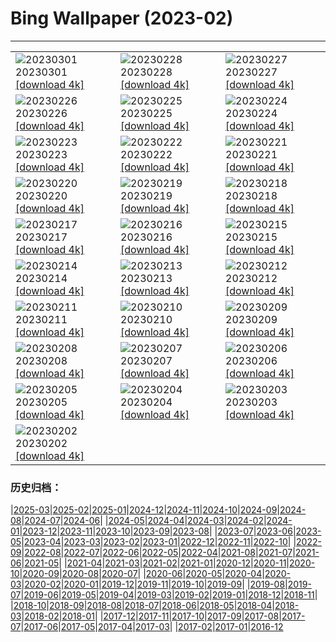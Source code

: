 # Bing Wallpaper (2023-02)
**************

<table><tr><td><img class="wallpaper" src="https://www.bing.com/th?id=OHR.AtraniAmalfi_EN-US0095082556_1920x1080.jpg" alt="20230301"> 20230301 <a class="wallpaper_link" href="https://www.bing.com/th?id=OHR.AtraniAmalfi_EN-US0095082556_UHD.jpg">[download 4k]</a></td><td><img class="wallpaper" src="https://www.bing.com/th?id=OHR.PolarBearFrost_EN-US9888741440_1920x1080.jpg" alt="20230228"> 20230228 <a class="wallpaper_link" href="https://www.bing.com/th?id=OHR.PolarBearFrost_EN-US9888741440_UHD.jpg">[download 4k]</a></td><td><img class="wallpaper" src="https://www.bing.com/th?id=OHR.CanopyPeru_EN-US9715922202_1920x1080.jpg" alt="20230227"> 20230227 <a class="wallpaper_link" href="https://www.bing.com/th?id=OHR.CanopyPeru_EN-US9715922202_UHD.jpg">[download 4k]</a></td></tr><tr><td><img class="wallpaper" src="https://www.bing.com/th?id=OHR.BryceAnniv_EN-US9498074213_1920x1080.jpg" alt="20230226"> 20230226 <a class="wallpaper_link" href="https://www.bing.com/th?id=OHR.BryceAnniv_EN-US9498074213_UHD.jpg">[download 4k]</a></td><td><img class="wallpaper" src="https://www.bing.com/th?id=OHR.RichmondParkDuck_EN-US9381974155_1920x1080.jpg" alt="20230225"> 20230225 <a class="wallpaper_link" href="https://www.bing.com/th?id=OHR.RichmondParkDuck_EN-US9381974155_UHD.jpg">[download 4k]</a></td><td><img class="wallpaper" src="https://www.bing.com/th?id=OHR.BlueWinterParis_EN-US2358774284_1920x1080.jpg" alt="20230224"> 20230224 <a class="wallpaper_link" href="https://www.bing.com/th?id=OHR.BlueWinterParis_EN-US2358774284_UHD.jpg">[download 4k]</a></td></tr><tr><td><img class="wallpaper" src="https://www.bing.com/th?id=OHR.FreedomRallyChi_EN-US2565810173_1920x1080.jpg" alt="20230223"> 20230223 <a class="wallpaper_link" href="https://www.bing.com/th?id=OHR.FreedomRallyChi_EN-US2565810173_UHD.jpg">[download 4k]</a></td><td><img class="wallpaper" src="https://www.bing.com/th?id=OHR.MardiGrasNOLA_EN-US2138635038_1920x1080.jpg" alt="20230222"> 20230222 <a class="wallpaper_link" href="https://www.bing.com/th?id=OHR.MardiGrasNOLA_EN-US2138635038_UHD.jpg">[download 4k]</a></td><td><img class="wallpaper" src="https://www.bing.com/th?id=OHR.PresDayDC_EN-US2054662773_1920x1080.jpg" alt="20230221"> 20230221 <a class="wallpaper_link" href="https://www.bing.com/th?id=OHR.PresDayDC_EN-US2054662773_UHD.jpg">[download 4k]</a></td></tr><tr><td><img class="wallpaper" src="https://www.bing.com/th?id=OHR.MauiWhale_EN-US1928366389_1920x1080.jpg" alt="20230220"> 20230220 <a class="wallpaper_link" href="https://www.bing.com/th?id=OHR.MauiWhale_EN-US1928366389_UHD.jpg">[download 4k]</a></td><td><img class="wallpaper" src="https://www.bing.com/th?id=OHR.EbenIceCave_EN-US1839710567_1920x1080.jpg" alt="20230219"> 20230219 <a class="wallpaper_link" href="https://www.bing.com/th?id=OHR.EbenIceCave_EN-US1839710567_UHD.jpg">[download 4k]</a></td><td><img class="wallpaper" src="https://www.bing.com/th?id=OHR.BirdcountAllen_EN-US1766542066_1920x1080.jpg" alt="20230218"> 20230218 <a class="wallpaper_link" href="https://www.bing.com/th?id=OHR.BirdcountAllen_EN-US1766542066_UHD.jpg">[download 4k]</a></td></tr><tr><td><img class="wallpaper" src="https://www.bing.com/th?id=OHR.FireFallYosemite_EN-US1696286356_1920x1080.jpg" alt="20230217"> 20230217 <a class="wallpaper_link" href="https://www.bing.com/th?id=OHR.FireFallYosemite_EN-US1696286356_UHD.jpg">[download 4k]</a></td><td><img class="wallpaper" src="https://www.bing.com/th?id=OHR.HippoDayChobe_EN-US1475666654_1920x1080.jpg" alt="20230216"> 20230216 <a class="wallpaper_link" href="https://www.bing.com/th?id=OHR.HippoDayChobe_EN-US1475666654_UHD.jpg">[download 4k]</a></td><td><img class="wallpaper" src="https://www.bing.com/th?id=OHR.OtaruIgloo_EN-US1380797135_1920x1080.jpg" alt="20230215"> 20230215 <a class="wallpaper_link" href="https://www.bing.com/th?id=OHR.OtaruIgloo_EN-US1380797135_UHD.jpg">[download 4k]</a></td></tr><tr><td><img class="wallpaper" src="https://www.bing.com/th?id=OHR.MoonValley_EN-US1284273095_1920x1080.jpg" alt="20230214"> 20230214 <a class="wallpaper_link" href="https://www.bing.com/th?id=OHR.MoonValley_EN-US1284273095_UHD.jpg">[download 4k]</a></td><td><img class="wallpaper" src="https://www.bing.com/th?id=OHR.BoobyDarwinDay_EN-US7558308740_1920x1080.jpg" alt="20230213"> 20230213 <a class="wallpaper_link" href="https://www.bing.com/th?id=OHR.BoobyDarwinDay_EN-US7558308740_UHD.jpg">[download 4k]</a></td><td><img class="wallpaper" src="https://www.bing.com/th?id=OHR.DarkSkiesDV_EN-US5129041284_1920x1080.jpg" alt="20230212"> 20230212 <a class="wallpaper_link" href="https://www.bing.com/th?id=OHR.DarkSkiesDV_EN-US5129041284_UHD.jpg">[download 4k]</a></td></tr><tr><td><img class="wallpaper" src="https://www.bing.com/th?id=OHR.EpidaurusGreece_EN-US0957261511_1920x1080.jpg" alt="20230211"> 20230211 <a class="wallpaper_link" href="https://www.bing.com/th?id=OHR.EpidaurusGreece_EN-US0957261511_UHD.jpg">[download 4k]</a></td><td><img class="wallpaper" src="https://www.bing.com/th?id=OHR.LowerAntelopeAZ_EN-US3547494170_1920x1080.jpg" alt="20230210"> 20230210 <a class="wallpaper_link" href="https://www.bing.com/th?id=OHR.LowerAntelopeAZ_EN-US3547494170_UHD.jpg">[download 4k]</a></td><td><img class="wallpaper" src="https://www.bing.com/th?id=OHR.NorwayRestArea_EN-US3474268008_1920x1080.jpg" alt="20230209"> 20230209 <a class="wallpaper_link" href="https://www.bing.com/th?id=OHR.NorwayRestArea_EN-US3474268008_UHD.jpg">[download 4k]</a></td></tr><tr><td><img class="wallpaper" src="https://www.bing.com/th?id=OHR.MedievalLabro_EN-US3411281136_1920x1080.jpg" alt="20230208"> 20230208 <a class="wallpaper_link" href="https://www.bing.com/th?id=OHR.MedievalLabro_EN-US3411281136_UHD.jpg">[download 4k]</a></td><td><img class="wallpaper" src="https://www.bing.com/th?id=OHR.WaitangiFjordlandNP_EN-US6375624505_1920x1080.jpg" alt="20230207"> 20230207 <a class="wallpaper_link" href="https://www.bing.com/th?id=OHR.WaitangiFjordlandNP_EN-US6375624505_UHD.jpg">[download 4k]</a></td><td><img class="wallpaper" src="https://www.bing.com/th?id=OHR.MonarchPismo_EN-US3162751009_1920x1080.jpg" alt="20230206"> 20230206 <a class="wallpaper_link" href="https://www.bing.com/th?id=OHR.MonarchPismo_EN-US3162751009_UHD.jpg">[download 4k]</a></td></tr><tr><td><img class="wallpaper" src="https://www.bing.com/th?id=OHR.RosaParksBus_EN-US3109740887_1920x1080.jpg" alt="20230205"> 20230205 <a class="wallpaper_link" href="https://www.bing.com/th?id=OHR.RosaParksBus_EN-US3109740887_UHD.jpg">[download 4k]</a></td><td><img class="wallpaper" src="https://www.bing.com/th?id=OHR.QuebecFrontenac_EN-US3034032069_1920x1080.jpg" alt="20230204"> 20230204 <a class="wallpaper_link" href="https://www.bing.com/th?id=OHR.QuebecFrontenac_EN-US3034032069_UHD.jpg">[download 4k]</a></td><td><img class="wallpaper" src="https://www.bing.com/th?id=OHR.GroundhogThree_EN-US2975789647_1920x1080.jpg" alt="20230203"> 20230203 <a class="wallpaper_link" href="https://www.bing.com/th?id=OHR.GroundhogThree_EN-US2975789647_UHD.jpg">[download 4k]</a></td></tr><tr><td><img class="wallpaper" src="https://www.bing.com/th?id=OHR.LittleRockNine_EN-US4940477720_1920x1080.jpg" alt="20230202"> 20230202 <a class="wallpaper_link" href="https://www.bing.com/th?id=OHR.LittleRockNine_EN-US4940477720_UHD.jpg">[download 4k]</a></td><td></td><td></td></tr></table>

### 历史归档：

|[2025-03](/../2025-03/2025-03.md)|[2025-02](/../2025-02/2025-02.md)|[2025-01](/../2025-01/2025-01.md)|[2024-12](/../2024-12/2024-12.md)|[2024-11](/../2024-11/2024-11.md)|[2024-10](/../2024-10/2024-10.md)|[2024-09](/../2024-09/2024-09.md)|[2024-08](/../2024-08/2024-08.md)|[2024-07](/../2024-07/2024-07.md)|[2024-06](/../2024-06/2024-06.md)|
|[2024-05](/../2024-05/2024-05.md)|[2024-04](/../2024-04/2024-04.md)|[2024-03](/../2024-03/2024-03.md)|[2024-02](/../2024-02/2024-02.md)|[2024-01](/../2024-01/2024-01.md)|[2023-12](/../2023-12/2023-12.md)|[2023-11](/../2023-11/2023-11.md)|[2023-10](/../2023-10/2023-10.md)|[2023-09](/../2023-09/2023-09.md)|[2023-08](/../2023-08/2023-08.md)|
|[2023-07](/../2023-07/2023-07.md)|[2023-06](/../2023-06/2023-06.md)|[2023-05](/../2023-05/2023-05.md)|[2023-04](/../2023-04/2023-04.md)|[2023-03](/../2023-03/2023-03.md)|[2023-02](/2023-02.md)|[2023-01](/../2023-01/2023-01.md)|[2022-12](/../2022-12/2022-12.md)|[2022-11](/../2022-11/2022-11.md)|[2022-10](/../2022-10/2022-10.md)|
|[2022-09](/../2022-09/2022-09.md)|[2022-08](/../2022-08/2022-08.md)|[2022-07](/../2022-07/2022-07.md)|[2022-06](/../2022-06/2022-06.md)|[2022-05](/../2022-05/2022-05.md)|[2022-04](/../2022-04/2022-04.md)|[2021-08](/../2021-08/2021-08.md)|[2021-07](/../2021-07/2021-07.md)|[2021-06](/../2021-06/2021-06.md)|[2021-05](/../2021-05/2021-05.md)|
|[2021-04](/../2021-04/2021-04.md)|[2021-03](/../2021-03/2021-03.md)|[2021-02](/../2021-02/2021-02.md)|[2021-01](/../2021-01/2021-01.md)|[2020-12](/../2020-12/2020-12.md)|[2020-11](/../2020-11/2020-11.md)|[2020-10](/../2020-10/2020-10.md)|[2020-09](/../2020-09/2020-09.md)|[2020-08](/../2020-08/2020-08.md)|[2020-07](/../2020-07/2020-07.md)|
|[2020-06](/../2020-06/2020-06.md)|[2020-05](/../2020-05/2020-05.md)|[2020-04](/../2020-04/2020-04.md)|[2020-03](/../2020-03/2020-03.md)|[2020-02](/../2020-02/2020-02.md)|[2020-01](/../2020-01/2020-01.md)|[2019-12](/../2019-12/2019-12.md)|[2019-11](/../2019-11/2019-11.md)|[2019-10](/../2019-10/2019-10.md)|[2019-09](/../2019-09/2019-09.md)|
|[2019-08](/../2019-08/2019-08.md)|[2019-07](/../2019-07/2019-07.md)|[2019-06](/../2019-06/2019-06.md)|[2019-05](/../2019-05/2019-05.md)|[2019-04](/../2019-04/2019-04.md)|[2019-03](/../2019-03/2019-03.md)|[2019-02](/../2019-02/2019-02.md)|[2019-01](/../2019-01/2019-01.md)|[2018-12](/../2018-12/2018-12.md)|[2018-11](/../2018-11/2018-11.md)|
|[2018-10](/../2018-10/2018-10.md)|[2018-09](/../2018-09/2018-09.md)|[2018-08](/../2018-08/2018-08.md)|[2018-07](/../2018-07/2018-07.md)|[2018-06](/../2018-06/2018-06.md)|[2018-05](/../2018-05/2018-05.md)|[2018-04](/../2018-04/2018-04.md)|[2018-03](/../2018-03/2018-03.md)|[2018-02](/../2018-02/2018-02.md)|[2018-01](/../2018-01/2018-01.md)|
|[2017-12](/../2017-12/2017-12.md)|[2017-11](/../2017-11/2017-11.md)|[2017-10](/../2017-10/2017-10.md)|[2017-09](/../2017-09/2017-09.md)|[2017-08](/../2017-08/2017-08.md)|[2017-07](/../2017-07/2017-07.md)|[2017-06](/../2017-06/2017-06.md)|[2017-05](/../2017-05/2017-05.md)|[2017-04](/../2017-04/2017-04.md)|[2017-03](/../2017-03/2017-03.md)|
|[2017-02](/../2017-02/2017-02.md)|[2017-01](/../2017-01/2017-01.md)|[2016-12](/../2016-12/2016-12.md)